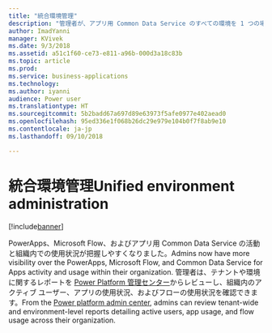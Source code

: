 ```yaml
---
title: "統合環境管理"
description: "管理者が、アプリ用 Common Data Service のすべての環境を 1 つの場所からプロビジョニングし、監視し、管理できるようになります"
author: ImadYanni
manager: KVivek
ms.date: 9/3/2018
ms.assetid: a51c1f60-ce73-e811-a96b-000d3a18c83b
ms.topic: article
ms.prod: 
ms.service: business-applications
ms.technology: 
ms.author: iyanni
audience: Power user
ms.translationtype: HT
ms.sourcegitcommit: 5b2badd67a697d89e63973f5afe0977e402aead0
ms.openlocfilehash: 95ed336e1f068b26dc29e979e104b0f7f8ab9e10
ms.contentlocale: ja-jp
ms.lasthandoff: 09/10/2018

---
```

# <a name="unified-environment-administration"></a><span data-ttu-id="d83bb-103">統合環境管理</span><span class="sxs-lookup"><span data-stu-id="d83bb-103">Unified environment administration</span></span>


[!include[banner](../../includes/banner.md)]

<span data-ttu-id="d83bb-104">PowerApps、Microsoft Flow、およびアプリ用 Common Data Service の活動と組織内での使用状況が把握しやすくなりました。</span><span class="sxs-lookup"><span data-stu-id="d83bb-104">Admins now have more visibility over the PowerApps, Microsoft Flow, and Common Data Service for Apps activity and usage within their organization.</span></span> <span data-ttu-id="d83bb-105">管理者は、テナントや環境に関するレポートを [Power Platform 管理センター](https://go.microsoft.com/fwlink/?linkid=875536)からレビューし、組織内のアクティブ ユーザー、アプリの使用状況、およびフローの使用状況を確認できます。</span><span class="sxs-lookup"><span data-stu-id="d83bb-105">From the [Power platform admin center](https://go.microsoft.com/fwlink/?linkid=875536), admins can review tenant-wide and environment-level reports detailing active users, app usage, and flow usage across their organization.</span></span>


